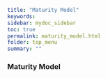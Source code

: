 ```yaml
title: "Maturity Model"
keywords: 
sidebar: mydoc_sidebar
toc: true
permalink: maturity_model.html
folder: top_menu
summary: ""
```

### Maturity Model

### 


